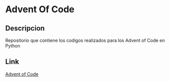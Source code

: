 # Advent Of Code

## Descripcion

Repositorio que contiene los codigos realizados para los Advent of Code en Python

## Link

[Advent of Code](https://adventofcode.com/)
